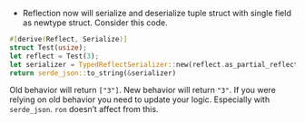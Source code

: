 - Reflection now will serialize and deserialize tuple struct with single field as newtype struct. Consider this code.

```rs
#[derive(Reflect, Serialize)]
struct Test(usize);
let reflect = Test(3);
let serializer = TypedReflectSerializer::new(reflect.as_partial_reflect(), &registry);
return serde_json::to_string(&serializer)
```

Old behavior will return `["3"]`. New behavior will return `"3"`. If you were relying on old behavior you need to update your logic. Especially with `serde_json`. `ron` doesn’t affect from this.
